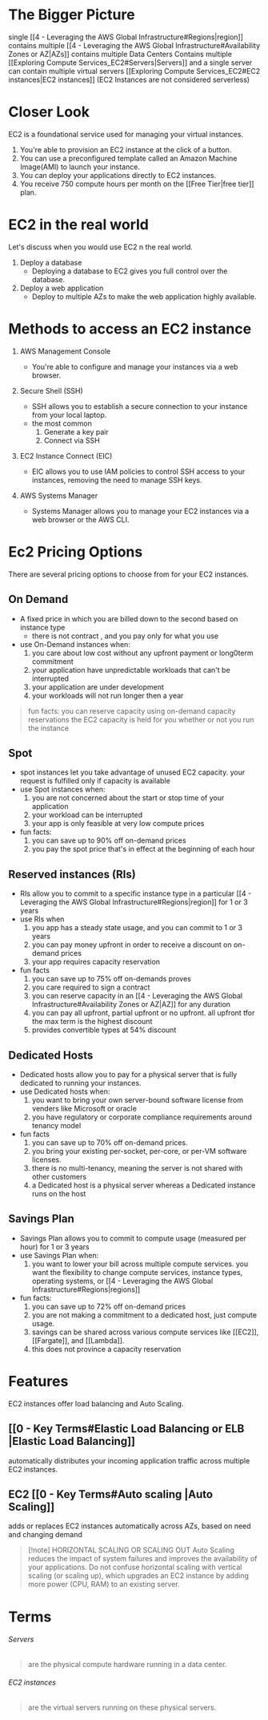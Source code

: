 
# The Bigger Picture
single [[4 - Leveraging the AWS Global Infrastructure#Regions|region]] contains multiple [[4 - Leveraging the AWS Global Infrastructure#Availability Zones or AZ|AZs]] contains multiple Data Centers Contains multiple [[Exploring Compute Services_EC2#Servers|Servers]] and a single server can contain multiple virtual servers [[Exploring Compute Services_EC2#EC2 instances|EC2 instances]]
(EC2 Instances are not considered serverless)

# Closer Look
EC2 is a foundational service used for managing your virtual instances.
1. You're able to provision an EC2 instance at the click of a button.
2. You can use a preconfigured template called an Amazon Machine Image(AMI) to launch your instance.
3. You can deploy your applications directly to EC2 instances.
4. You receive  750 compute hours per month on the [[Free Tier|free tier]] plan.

# EC2 in the real world
Let's discuss when you would use EC2 n the real world.
1. Deploy a database
	- Deploying a database to EC2 gives you full control over the database.
2. Deploy a web application
	- Deploy to multiple AZs to make the web application highly available.
# Methods to access an EC2 instance
1. AWS Management Console

	- You're able to configure and manage your instances via a web browser.

2. Secure Shell (SSH)
	- SSH allows you to establish a secure connection to your instance from your local laptop.
	-  the most common
		1. Generate a key pair
		2. Connect via SSH

3. EC2 Instance Connect (EIC)
	- EIC allows you to use IAM policies to control SSH access to your instances, removing the need to manage SSH keys.
	
4. AWS Systems Manager
	- Systems Manager allows you to manage your EC2 instances via a web browser or the AWS CLI.
# Ec2 Pricing Options
There are several pricing options to choose from for your EC2 instances.
## On Demand
- A fixed price in which you are billed down to the second based on instance type
	- there is not contract , and you pay only for what you use
- use On-Demand instances when:
	1. you care about low cost without any upfront payment or long0term commitment
	2. your application have unpredictable workloads that can't be interrupted
	3. your application are under development
	4. your workloads will not run longer then a year
> fun facts: you can reserve capacity using on-demand capacity reservations the EC2 capacity is held for you whether or not you run the instance
## Spot
- spot instances let you take advantage of unused EC2 capacity. your request is fulfilled only if capacity is available
- use Spot instances when:
	1. you are not concerned about the start or stop time of your application
	2. your workload can be interrupted
	3. your app is only feasible at very low compute prices
- fun facts:
	1. you can save up to 90% off on-demand prices
	2. you pay the spot price that's in effect at the beginning of each hour 
## Reserved instances (RIs)
- RIs allow you to commit to a specific instance type in a  particular [[4 - Leveraging the AWS Global Infrastructure#Regions|region]] for 1 or 3 years
- use RIs when
	1. you app has a steady state usage, and you can commit to 1 or 3 years
	2. you can pay money upfront in order to receive a discount on on-demand prices
	3. your app requires capacity reservation 
- fun facts
	 1. you can save up to 75% off on-demands proves
	 2. you care required to sign a contract
	 3. you can reserve capacity in an [[4 - Leveraging the AWS Global Infrastructure#Availability Zones or AZ|AZ]] for any duration
	 4. you can pay all upfront, partial upfront or no upfront. all upfront tfor the max term is the highest discount
	 5. provides convertible types at 54% discount
## Dedicated Hosts
- Dedicated hosts allow you to pay for a physical server that is fully dedicated to running your instances.
- use Dedicated hosts when:
	1. you want to bring your own server-bound software license from venders like Microsoft or oracle
	2. you have regulatory or corporate compliance requirements around tenancy model
- fun facts
	1. you can save up to 70% off on-demand prices.
	2. you bring your existing per-socket, per-core, or per-VM software licenses.
	3. there is no multi-tenancy, meaning the server is not shared with other customers
	4. a Dedicated host is a physical server whereas a Dedicated instance runs on the host
## Savings Plan
- Savings Plan allows you to commit to compute usage (measured per hour) for 1 or 3 years
- use Savings Plan when:
	1. you want to lower your bill across multiple compute services.
	you want the flexibility to change compute services, instance types, operating systems, or [[4 - Leveraging the AWS Global Infrastructure#Regions|regions]]
- fun facts:
	1. you can save up to 72% off on-demand prices
	2. you are not making a commitment to a dedicated host, just compute usage.
	3. savings can be shared across various compute services like [[EC2]], [[Fargate]], and [[Lambda]].
	4. this does not province a capacity reservation 
# Features
EC2 instances offer load balancing and Auto Scaling.
## [[0 - Key Terms#Elastic Load Balancing or ELB |Elastic Load Balancing]]
automatically distributes your incoming application traffic across multiple EC2 instances.
## EC2 [[0 - Key Terms#**Auto scaling** |Auto Scaling]]
adds or replaces EC2 instances automatically across AZs, based on need and changing demand
> [!note] HORIZONTAL SCALING OR SCALING OUT
> Auto Scaling reduces the impact of system failures and improves the availability of your applications.
> Do not confuse horizontal scaling with vertical scaling (or scaling up), which upgrades an EC2 instance by adding more power (CPU, RAM) to an existing server.
# Terms
###### Servers
> are the physical compute hardware running in a data center.
###### EC2 instances
> are the virtual servers running on these physical servers.